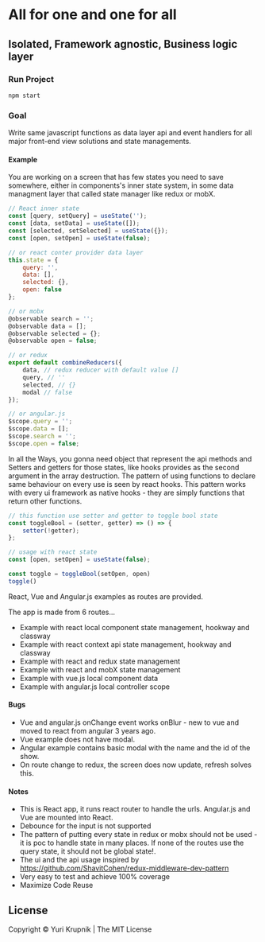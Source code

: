 # All for one and one for all
## Isolated, Framework agnostic, Business logic layer 

### Run Project
```
npm start
```

### Goal
Write same javascript functions as data layer api and event handlers for all major front-end view solutions and state managements.

#### Example

You are working on a screen that has few states you need to save somewhere, either in components's inner state system, in some data managment layer that called state manager like redux or mobX.

```js
// React inner state
const [query, setQuery] = useState('');
const [data, setData] = useState([]);
const [selected, setSelected] = useState({});
const [open, setOpen] = useState(false);

// or react conter provider data layer
this.state = {
    query: '',
    data: [],
    selected: {},
    open: false
};

// or mobx 
@observable search = '';
@observable data = [];
@observable selected = {};
@observable open = false;

// or redux
export default combineReducers({
    data, // redux reducer with default value []
    query, // ''
    selected, // {}
    modal // false
});

// or angular.js 
$scope.query = '';
$scope.data = [];
$scope.search = '';
$scope.open = false;

```

In all the Ways, you gonna need object that represent the api methods and Setters and getters for those states, like hooks provides as the second argument in the array destruction.
The pattern of using functions to declare same behaviour on every use is seen by react hooks.
This pattern works with every ui framework as native hooks - they are simply functions that return other functions.

```js
// this function use setter and getter to toggle bool state
const toggleBool = (setter, getter) => () => {
    setter(!getter);
};
```
```js
// usage with react state
const [open, setOpen] = useState(false);

const toggle = toggleBool(setOpen, open)
toggle()
```
React, Vue and Angular.js examples as routes are provided.

The app is made from 6 routes...
 - Example with react local component state management, hookway and classway
 - Example with react context api state management, hookway and classway
 - Example with react and redux state management
 - Example with react and mobX state management
 - Example with vue.js local component data
 - Example with angular.js local controller scope

#### Bugs
- Vue and angular.js onChange event works onBlur - new to vue and moved to react from angular 3 years ago.
- Vue example does not have modal.
- Angular example contains basic modal with the name and the id of the show.
- On route change to redux, the screen does now update, refresh solves this. 

#### Notes
- This is React app, it runs react router to handle the urls. Angular.js and Vue are mounted into React.
- Debounce for the input is not supported
- The pattern of putting every state in redux or mobx should not be used - it is poc to handle state in many places. If none of the routes use the query state, it should not be global state!.
- The ui and the api usage inspired by https://github.com/ShavitCohen/redux-middleware-dev-pattern
- Very easy to test and achieve 100% coverage
- Maximize Code Reuse
## License
Copyright © Yuri Krupnik  |  The MIT License
